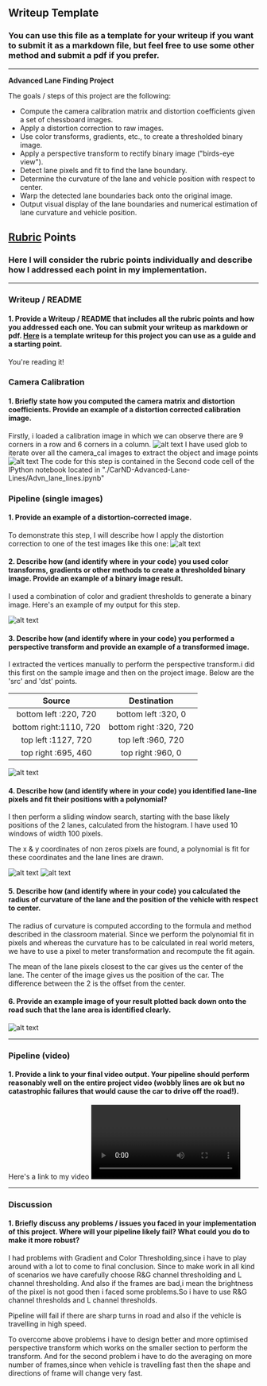 ## Writeup Template

### You can use this file as a template for your writeup if you want to submit it as a markdown file, but feel free to use some other method and submit a pdf if you prefer.

---

**Advanced Lane Finding Project**

The goals / steps of this project are the following:

* Compute the camera calibration matrix and distortion coefficients given a set of chessboard images.
* Apply a distortion correction to raw images.
* Use color transforms, gradients, etc., to create a thresholded binary image.
* Apply a perspective transform to rectify binary image ("birds-eye view").
* Detect lane pixels and fit to find the lane boundary.
* Determine the curvature of the lane and vehicle position with respect to center.
* Warp the detected lane boundaries back onto the original image.
* Output visual display of the lane boundaries and numerical estimation of lane curvature and vehicle position.

[//]: # (Image References)

[image1]: ./output_images/Calibration_Input.png
[image2]: ./output_images/Camera_Calibration.png
[image3]: ./output_images/Undistorted_Image.png 
[image4]: ./output_images/Binary_Image.png 
[image5]: ./output_images/Warped_Image.png 
[image6]: ./output_images/Sliding_Window_Image.png 
[image7]: ./output_images/Detected_lines.png 
[image8]: ./output_images/Processed_Image.png 
[video1]: ./output_image/project_video_ouput.mp4

## [Rubric](https://review.udacity.com/#!/rubrics/571/view) Points

### Here I will consider the rubric points individually and describe how I addressed each point in my implementation.  

---

### Writeup / README

#### 1. Provide a Writeup / README that includes all the rubric points and how you addressed each one.  You can submit your writeup as markdown or pdf.  [Here](https://github.com/udacity/CarND-Advanced-Lane-Lines/blob/master/writeup_template.md) is a template writeup for this project you can use as a guide and a starting point.  

You're reading it!

### Camera Calibration

#### 1. Briefly state how you computed the camera matrix and distortion coefficients. Provide an example of a distortion corrected calibration image.

Firstly, i loaded a calibration image in which we can observe there are 9 corners in a row and 6 corners in a column. 
![alt text][image1]
I have used glob to iterate over all the camera_cal images to extract the object and image points
![alt text][image2]
The code for this step is contained in the Second code cell of the IPython notebook located in "./CarND-Advanced-Lane-Lines/Advn_lane_lines.ipynb"  

### Pipeline (single images)

#### 1. Provide an example of a distortion-corrected image.

To demonstrate this step, I will describe how I apply the distortion correction to one of the test images like this one:
![alt text][image3]

#### 2. Describe how (and identify where in your code) you used color transforms, gradients or other methods to create a thresholded binary image.  Provide an example of a binary image result.

I used a combination of color and gradient thresholds to generate a binary image.  Here's an example of my output for this step.

![alt text][image4]

#### 3. Describe how (and identify where in your code) you performed a perspective transform and provide an example of a transformed image.

I extracted the vertices manually to perform the perspective transform.i did this first on the sample image and then on the project image.
Below are the 'src' and 'dst' points.


| Source                    | Destination            | 
|:-------------------------:|:----------------------:| 
| bottom left :220, 720     | bottom left  :320, 0   | 
| bottom right:1110, 720    | bottom right :320, 720 |
| top left    :1127, 720    | top left     :960, 720 |
| top right   :695, 460     | top right    :960, 0   |

![alt text][image5]

#### 4. Describe how (and identify where in your code) you identified lane-line pixels and fit their positions with a polynomial?

I then perform a sliding window search, starting with the base likely positions of the 2 lanes, calculated from the histogram. I have used 10 windows of width 100 pixels.

The x & y coordinates of non zeros pixels are found, a polynomial is fit for these coordinates and the lane lines are drawn.

![alt text][image6]
![alt text][image7]

#### 5. Describe how (and identify where in your code) you calculated the radius of curvature of the lane and the position of the vehicle with respect to center.

The radius of curvature is computed according to the formula and method described in the classroom material. Since we perform the polynomial fit in pixels and whereas the curvature has to be calculated in real world meters, we have to use a pixel to meter transformation and recompute the fit again.

The mean of the lane pixels closest to the car gives us the center of the lane. The center of the image gives us the position of the car. The difference between the 2 is the offset from the center.



#### 6. Provide an example image of your result plotted back down onto the road such that the lane area is identified clearly.

![alt text][image8]

---

### Pipeline (video)

#### 1. Provide a link to your final video output.  Your pipeline should perform reasonably well on the entire project video (wobbly lines are ok but no catastrophic failures that would cause the car to drive off the road!).

Here's a link to my video ![alt text][video1]

---

### Discussion

#### 1. Briefly discuss any problems / issues you faced in your implementation of this project.  Where will your pipeline likely fail?  What could you do to make it more robust?

I had problems with Gradient and Color Thresholding,since i have to play around with a lot to come to final conclusion. Since to make work in all kind of scenarios we have carefully choose 
R&G channel thresholding and L channel thresholding. And also if the frames are bad,i mean the brightness of the pixel is not good then i faced some problems.So i have to use R&G channel thresholds and 
L channel thresholds.

Pipeline will fail if there are sharp turns in road and also if the vehicle is travelling in high speed.

To overcome above problems i have to design better and more optimised perspective transform which works on the smaller section to perform the transform.
And for the second problem i have to do the averaging on more number of frames,since when vehicle is travelling fast then the shape and directions of frame will change very fast.
 
